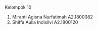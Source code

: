 Kelompok 10 <br>
<ol>
<li>Miranti Agisna Nurfatimah A2.1800082</li> 
<li>Shiffa Aulia Indisilvi A2.1800120</li>
</ol>